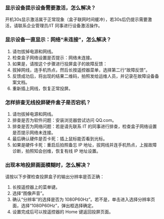 
### 显示设备提示设备需要激活，怎么解决？
开机30s显示激活属于正常现象（盒子联网时间缓冲），若30s后仍提示需要激活，请联系企业管理员/IT 同事进行设备激活操作。

### 显示设备一直显示：网络“未连接”，怎么解决？
1.	请勿拔掉电源和网线。
2.	检查盒子网络设置是否提示：网络未连接。
3.	如果是，请按这个步骤进行投屏盒子的故障反馈： 
 1. 拔掉网线，连手机热点，然后长按遥控器菜单，选择第二行“故障反馈”。
 2. 反馈成功后，将出现的结果二维码，拍照发给运维人员，并记录在故障设备备案文档。
 3. 重新插上网线，恢复正常投屏。

### 怎样排查无线投屏硬件盒子是否宕机？
1. 请勿拔掉电源和网线。
2. 排查是否为软件问题：安装浏览器尝试访问 QQ.com。
3. 排查是否为网络问题：若是请先联系 IT 的同事进行排查，检查盒子网络设置是否提示网络未连接。 
4. 最后确认硬件是否卡死：插上鼠标能否看到光标。 
5. 如果是硬件卡死：重启后拍照备忘 IP 地址，拔网线并连手机热点，上报故障诊断，拍照知会创维，恢复有线 IP 地址设置。


### 出现本地投屏画面模糊时，怎么解决？
请按以下步骤检查投屏盒子的输出分辨率是否正确：
1. 长按遥控器上的菜单键。
2. 选择“图像声音”。
3. 确认“分辨率”的选择是否为 1080P60Hz”。若不是，单击进入选择分辨率页面，选择“1080P60Hz”，弹出框选择确定。
4. 设置完成后可以按遥控器的 Home 键返回投屏页面。
